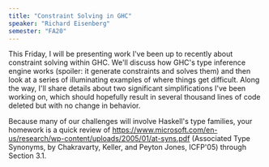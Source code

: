 ```yaml
---
title: "Constraint Solving in GHC"
speaker: "Richard Eisenberg"
semester: "FA20"
---
```


This Friday, I will be presenting work I've been up to recently about constraint solving within GHC. We'll discuss how GHC's type inference engine works (spoiler: it generate constraints and solves them) and then look at a series of illuminating examples of where things get difficult. Along the way, I'll share details about two significant simplifications I've been working on, which should hopefully result in several thousand lines of code deleted but with no change in behavior.

Because many of our challenges will involve Haskell's type families, your homework is a quick review of https://www.microsoft.com/en-us/research/wp-content/uploads/2005/01/at-syns.pdf (Associated Type Synonyms, by Chakravarty, Keller, and Peyton Jones, ICFP'05) through Section 3.1.
